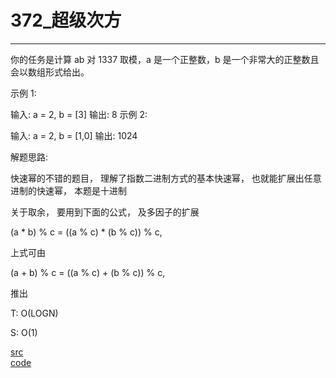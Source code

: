 # 372_超级次方

---

你的任务是计算 ab 对 1337 取模，a 是一个正整数，b 是一个非常大的正整数且会以数组形式给出。

示例 1:

输入: a = 2, b = [3]
输出: 8
示例 2:

输入: a = 2, b = [1,0]
输出: 1024


解题思路:

快速幂的不错的题目， 理解了指数二进制方式的基本快速幂， 也就能扩展出任意进制的快速幂， 本题是十进制

关于取余， 要用到下面的公式， 及多因子的扩展

(a * b) % c = ((a % c) * (b % c)) % c,

上式可由

(a + b) % c = ((a % c) + (b % c)) % c,

推出

T: O(LOGN)

S: O(1)

[src](https://leetcode-cn.com/problems/super-pow/) <br>
[code](code/372.c) <br>

